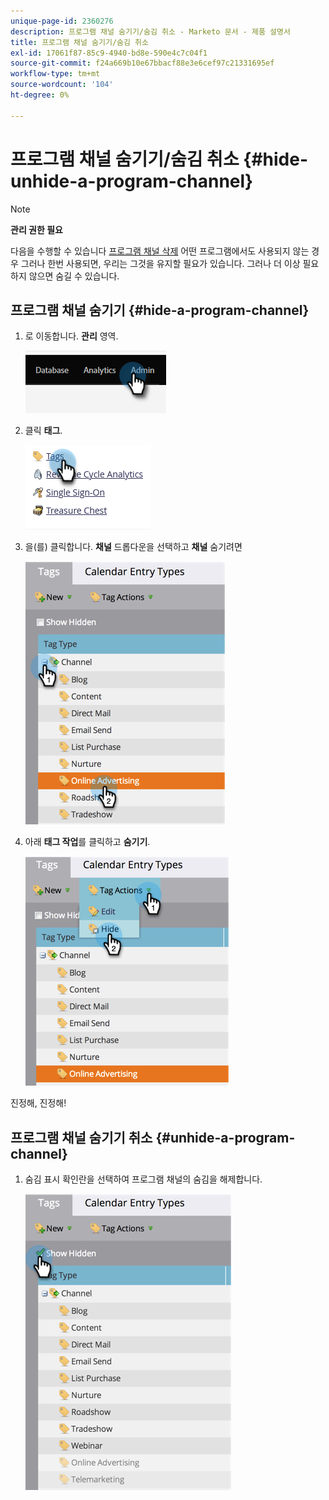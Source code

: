 ```yaml
---
unique-page-id: 2360276
description: 프로그램 채널 숨기기/숨김 취소 - Marketo 문서 - 제품 설명서
title: 프로그램 채널 숨기기/숨김 취소
exl-id: 17061f87-85c9-4940-bd8e-590e4c7c04f1
source-git-commit: f24a669b10e67bbacf88e3e6cef97c21331695ef
workflow-type: tm+mt
source-wordcount: '104'
ht-degree: 0%

---
```


# 프로그램 채널 숨기기/숨김 취소 {#hide-unhide-a-program-channel}

>[!NOTE]
>
>**관리 권한 필요**

다음을 수행할 수 있습니다 [프로그램 채널 삭제](/help/marketo/product-docs/administration/tags/delete-a-program-channel.md) 어떤 프로그램에서도 사용되지 않는 경우  그러나 한번 사용되면, 우리는 그것을 유지할 필요가 있습니다.  그러나 더 이상 필요하지 않으면 숨길 수 있습니다.

## 프로그램 채널 숨기기 {#hide-a-program-channel}

1. 로 이동합니다. **관리** 영역.

   ![](assets/hide-unhide-a-program-channel-1.png)

1. 클릭 **태그**.

   ![](assets/hide-unhide-a-program-channel-2.png)

1. 을(를) 클릭합니다. **채널** 드롭다운을 선택하고 **채널** 숨기려면

   ![](assets/hide-unhide-a-program-channel-3.png)

1. 아래 **태그 작업**&#x200B;를 클릭하고 **숨기기**.

   ![](assets/hide-unhide-a-program-channel-4.png)

진정해, 진정해!

## 프로그램 채널 숨기기 취소 {#unhide-a-program-channel}

1. 숨김 표시 확인란을 선택하여 프로그램 채널의 숨김을 해제합니다.

   ![](assets/hide-unhide-a-program-channel-5.png)
